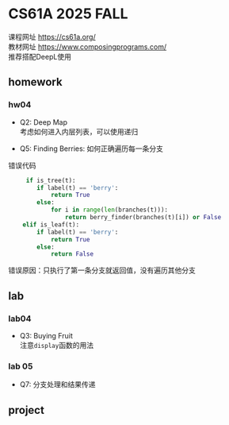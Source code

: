 # CS61A 2025 FALL

课程网址 https://cs61a.org/  
教材网址 https://www.composingprograms.com/  
推荐搭配DeepL使用

## homework

### hw04

- Q2: Deep Map  
考虑如何进入内层列表，可以使用递归

- Q5: Finding Berries:
如何正确遍历每一条分支  

错误代码

```py
     if is_tree(t):
        if label(t) == 'berry':
            return True
        else:
            for i in range(len(branches(t))):
                return berry_finder(branches(t)[i]) or False
    elif is_leaf(t):
        if label(t) == 'berry':
            return True
        else:
            return False
```
错误原因：只执行了第一条分支就返回值，没有遍历其他分支

## lab

### lab04

- Q3: Buying Fruit  
注意`display`函数的用法

### lab 05

- Q7: 分支处理和结果传递

## project


